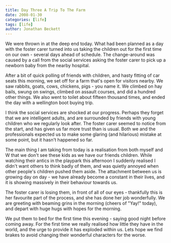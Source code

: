 ```yaml
---
title: Day Three A Trip To The Farm
date: 2008-01-30
categories: [life]
tags: [life]
author: Jonathan Beckett
---
```


We were thrown in at the deep end today. What had been planned as a day with the foster carer turned into us taking the children out for the first time on our own - several days ahead of schedule. The change-around was caused by a call from the social services asking the foster carer to pick up a newborn baby from the nearby hospital.

After a bit of quick polling of friends with children, and hasty fitting of car seats this morning, we set off for a farm that's open for visitors nearby. We saw rabbits, goats, cows, chickens, pigs - you name it. We climbed on hay bails, swung on swings, climbed on assault courses, and did a hundred other things. We also went to toilet about fifteen thousand times, and ended the day with a wellington boot buying trip.

I think the social services are shocked at our progress. Perhaps they forget that we are intelligent adults, and are surrounded by friends with young children who we regularly look after. The foster carer seemed to notice from the start, and has given us far more trust than is usual. Both we and the professionals expected us to make some glaring (and hilarious) mistake at some point, but it hasn't happened so far.

The main thing I am taking from today is a realisation from both myself and W that we don't see these kids as we have our friends children. While watching their antics in the playpark this afternoon I suddenly realised I didn't want others to think badly of them, and was quietly annoyed when other people's children pushed them aside. The attachment between us is growing day on day - we have already become a constant in their lives, and it is showing massively in their behaviour towards us.

The foster carer is losing them, in front of all of our eyes - thankfully this is her favourite part of the process, and she has done her job wonderfully. We are greeting with beaming grins in the morning (cheers of "Yay!" today), and depart with huge hugs with hopes for the morning.

We put them to bed for the first time this evening - saying good night before coming away. For the first time we really realised how little they have in the world, and the urge to provide it has exploded within us. Lets hope we find brakes to avoid changing their wonderful characters for the worse.